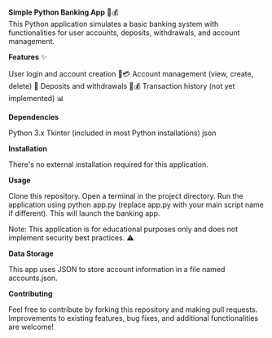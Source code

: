 **Simple Python Banking App** 🏦💰  
This Python application simulates a basic banking system with functionalities for user accounts, deposits, withdrawals, and account management.

****Features****  ✨

User login and account creation 👤💳
Account management (view, create, delete) 🏦
Deposits and withdrawals 💸💰
Transaction history (not yet implemented) 📊


**Dependencies**

Python 3.x
Tkinter (included in most Python installations)
json

**Installation**

There's no external installation required for this application.

**Usage**

Clone this repository.
Open a terminal in the project directory.
Run the application using python app.py (replace app.py with your main script name if different).
This will launch the banking app.

Note: This application is for educational purposes only and does not implement security best practices.  ⚠️

**Data Storage**

This app uses JSON to store account information in a file named accounts.json.

**Contributing**

Feel free to contribute by forking this repository and making pull requests. Improvements to existing features, bug fixes, and additional functionalities are welcome!
